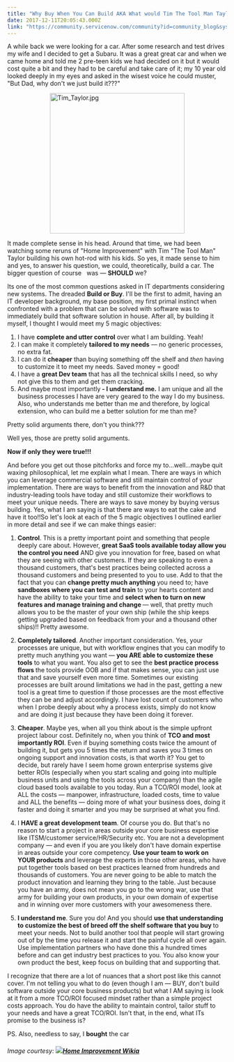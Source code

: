 ```yaml
---
title: "Why Buy When You Can Build AKA What would Tim The Tool Man Taylor do"
date: 2017-12-11T20:05:43.000Z
link: "https://community.servicenow.com/community?id=community_blog&sys_id=236caea1dbd0dbc01dcaf3231f961990"
---
```

<p>A while back we were looking for a car. After some research and test drives my wife and I decided to get a Subaru. It was a great great car and when we came home and told me 2 pre-teen kids we had decided on it but it would cost quite a bit and they had to be careful and take care of it; my 10 year old looked deeply in my eyes and asked in the wisest voice he could muster, "But Dad, why don't we just build it???"</p><p></p><p><img  alt="Tim_Taylor.jpg" class="image-1 jive-image" height="322" src="2a19684edb94d704ed6af3231f96190b.iix" style="display: block; margin-left: auto; margin-right: auto; width: 309px; height: 321.735px;" width="309"/></p><p></p><p>It made complete sense in his head. Around that time, we had been watching some reruns of "Home Improvement" with Tim "The Tool Man" Taylor building his own hot-rod with his kids. So yes, it made sense to him and yes, to answer his question, we could, theoretically, build a car. The bigger question of course   was — <strong>SHOULD</strong> we?</p><p></p><p>Its one of the most common questions asked in IT departments considering new systems. The dreaded <strong>Build or Buy</strong>. I'll be the first to admit, having an IT developer background, my base position, my first primal instinct when confronted with a problem that can be solved with software was to immediately build that software solution in house. After all, by building it myself, I thought I would meet my 5 magic objectives:</p><p></p><ol><li>I have <strong>complete and utter control</strong> over what I am building. Yeah!</li><li>I can make it completely <strong>tailored to my needs</strong> — no generic processes, no extra fat.</li><li>I can do it <strong>cheaper</strong> than buying something off the shelf and <em>then</em> having to customize it to meet my needs. Saved money = good!</li><li>I have a <strong>great Dev team</strong> that has all the technical skills I need, so why not give this to them and get them cracking.</li><li>And maybe most importantly<strong> - I understand me.</strong> I am unique and all the business processes I have are very geared to the way I do my business. Also, who understands me better than me and therefore, by logical extension, who can build me a better solution for me than me?</li></ol><p></p><p>Pretty solid arguments there, don't you think???</p><p></p><p>Well yes, those are pretty solid arguments.<strong> </strong></p><p></p><p><strong>Now if only they were true!!!</strong></p><p></p><p>And before you get out those pitchforks and force my to…well…maybe quit waxing philosophical, let me explain what I mean. There are ways in which you can leverage commercial software and still maintain control of your implementation. There are ways to benefit from the innovation and R&amp;D that industry-leading tools have today and still customize their workflows to meet your unique needs. There are ways to save money by buying versus building. Yes, what I am saying is that there are ways to eat the cake and have it too!!So let's look at each of the 5 magic objectives I outlined earlier in more detail and see if we can make things easier: </p><p></p><ol><li><strong>Control</strong>. This is a pretty important point and something that people deeply care about. However, <strong>great SaaS tools available today allow you the control you need</strong> AND give you innovation for free, based on what they are seeing with other customers. If they are speaking to even a thousand customers, that's best practices being collected across a thousand customers and being presented to you to use. Add to that the fact that you can <strong>change pretty much anything</strong> you need to; have <strong>sandboxes where you can test and train</strong> to your hearts content and have the ability to take your time and <strong>select when to turn on new features and manage training and change </strong>— well, that pretty much allows you to be the master of your own ship (while the ship keeps getting upgraded based on feedback from your and a thousand other ships)!! Pretty awesome.</li></ol><p></p><ol start="2"><li><strong>Completely tailored</strong>. Another important consideration. Yes, your processes are unique, but with workflow engines that you can modify to pretty much anything you want — <strong>you ARE able to customize these tools</strong> to what you want. You also get to see the <strong>best practice process flows </strong>the tools provide OOB and if that makes sense, you can just use that and save yourself even more time. Sometimes our existing processes are built around limitations we had in the past, getting a new tool is a great time to question if those processes are the most effective they can be and adjust accordingly. I have lost count of customers who when I probe deeply about why a process exists, simply do not know and are doing it just because they have been doing it forever.</li></ol><p></p><ol start="3"><li><strong>Cheaper</strong>. Maybe yes, when all you think about is the simple upfront project labour cost. Definitely no, when you think of <strong>TCO and most importantly ROI</strong>. Even if buying something costs twice the amount of building it, but gets you 5 times the return and saves you 3 times on ongoing support and innovation costs, is that worth it? You get to decide, but rarely have I seem home grown enterprise systems give better ROIs (especially when you start scaling and going into multiple business units and using the tools across your company) than the agile cloud based tools available to you today. Run a TCO/ROI model, look at ALL the costs — manpower, infrastructure, loaded costs, time to value and ALL the benefits — doing more of what your business does, doing it faster and doing it smarter and you may be surprised at what you find.</li></ol><p></p><ol start="4"><li>I <strong>HAVE a great development team</strong>. Of course you do. But that's no reason to start a project in areas outside your core business expertise like ITSM/customer service/HR/Security etc. You are not a development company — and even if you are you likely don't have domain expertise in areas outside your core competency. <strong>Use your team to work on YOUR products </strong>and leverage the experts in those other areas, who have put together tools based on best practices learned from hundreds and thousands of customers. You are never going to be able to match the product innovation and learning they bring to the table. Just because you have an army, does not mean you go to the wrong war, use that army for building your own products, in your own domain of expertise and in winning over more customers with your awesomeness there.</li></ol><p></p><ol start="5"><li><strong>I understand me</strong>. Sure you do! And you should <strong>use that understanding to customize the best of breed off the shelf software that you buy </strong>to meet your needs. Not to build another tool that people will start growing out of by the time you release it and start the painful cycle all over again. Use implementation partners who have done this a hundred times before and can get industry best practices to you. You also know your own product the best, keep focus on building that and supporting that.</li></ol><p></p><p>I recognize that there are a lot of nuances that a short post like this cannot cover. I'm not telling you what to do (even though I am <span __jive_emoticon_name="happy" __jive_macro_name="emoticon" class="jive_emote jive_macro" data-renderedposition="1634.484375_818.640625_16_16" src="/8.0.4.21bdc7e/images/emoticons/happy.png"></span> — BUY, don't build software outside your core business products) but what I AM saying is look at it from a more TCO/ROI focused mindset rather than a simple project costs approach. You do have the ability to maintain control, tailor stuff to your needs and have a great TCO/ROI. Isn't that, in the end, what ITs promise to the business is?</p><p></p><p></p><p>PS. Also, needless to say, I <strong>bought</strong> the car <span __jive_emoticon_name="happy" __jive_macro_name="emoticon" class="jive_emote jive_macro" data-renderedposition="1740.484375_278.953125_16_16" src="/8.0.4.21bdc7e/images/emoticons/happy.png"></span></p><p></p><p></p><p></p><h6>Image courtesy: <strong><img class="jive-image" src="http://homeimprovement.wikia.com/wiki/File:Tim_Taylor.jpg"/><a title="meimprovement.wikia.com/wiki/File:Tim_Taylor.jpg" href="http://homeimprovement.wikia.com/wiki/File:Tim_Taylor.jpg" rel="noopener" target="_blank">Home Improvement Wikia</a></strong></h6>